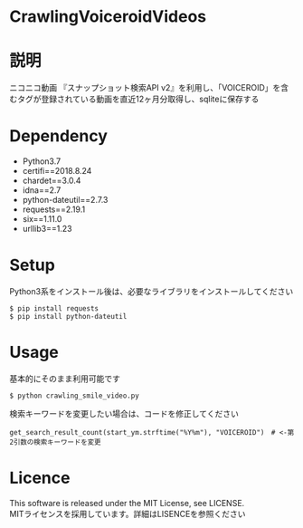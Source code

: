 # CrawlingVoiceroidVideos

# 説明
ニコニコ動画 『スナップショット検索API v2』を利用し、「VOICEROID」を含むタグが登録されている動画を直近12ヶ月分取得し、sqliteに保存する

# Dependency
- Python3.7
- certifi==2018.8.24
- chardet==3.0.4
- idna==2.7
- python-dateutil==2.7.3
- requests==2.19.1
- six==1.11.0
- urllib3==1.23

# Setup
Python3系をインストール後は、必要なライブラリをインストールしてください

    $ pip install requests
    $ pip install python-dateutil

# Usage
基本的にそのまま利用可能です

    $ python crawling_smile_video.py

検索キーワードを変更したい場合は、コードを修正してください

    get_search_result_count(start_ym.strftime("%Y%m"), "VOICEROID")　# <-第2引数の検索キーワードを変更


# Licence
This software is released under the MIT License, see LICENSE.<br>
MITライセンスを採用しています。詳細はLISENCEを参照ください